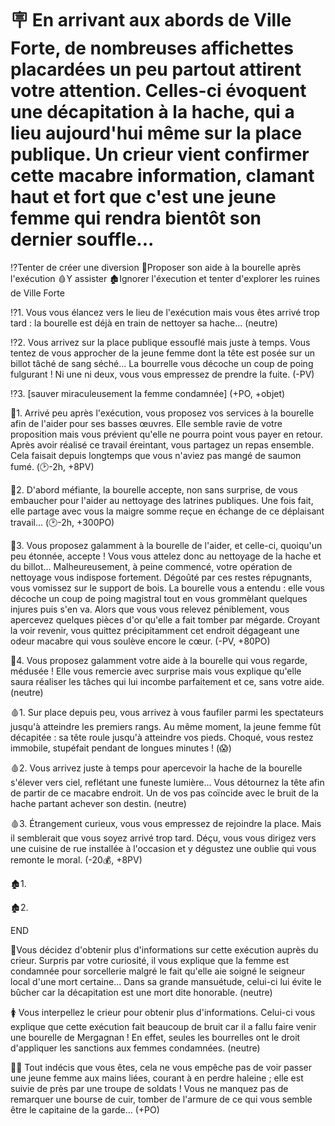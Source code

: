 # 🪧 En arrivant aux abords de Ville Forte, de nombreuses affichettes placardées un peu partout attirent votre attention. Celles-ci évoquent une décapitation à la hache, qui a lieu aujourd'hui même sur la place publique. Un crieur vient confirmer cette macabre information, clamant haut et fort que c'est une jeune femme qui rendra bientôt son dernier souffle...

⁉️Tenter de créer une diversion
🤝Proposer son aide à la bourelle après l'exécution
🩸Y assister
🏚️Ignorer l'éxecution et tenter d'explorer les ruines de Ville Forte


⁉️1. 
Vous vous élancez vers le lieu de l'exécution mais vous êtes arrivé trop tard : la bourelle est déjà en train de nettoyer sa hache...
(neutre)

⁉️2. Vous arrivez sur la place publique essouflé mais juste à temps. Vous tentez de vous approcher de la jeune femme dont la tête est posée sur un billot tâché de sang séché... La bourrelle vous décoche un coup de poing fulgurant ! Ni une ni deux, vous vous empressez de prendre la fuite.
(-PV)

⁉️3. 
[sauver miraculeusement la femme condamnée]
(+PO, +objet)



🤝1. Arrivé peu après l'exécution, vous proposez vos services à la bourelle afin de l'aider pour ses basses œuvres. Elle semble ravie de votre proposition mais vous prévient qu'elle ne pourra point vous payer en retour. Après avoir réalisé ce travail éreintant, vous partagez un repas ensemble. Cela faisait depuis longtemps que vous n'aviez pas mangé de saumon fumé. 
(🕑-2h, +8PV)

🤝2. D'abord méfiante, la bourelle accepte, non sans surprise, de vous embaucher pour l'aider au nettoyage des latrines publiques. Une fois fait, elle partage avec vous la maigre somme reçue en échange de ce déplaisant travail...
(🕑-2h, +300PO)

🤝3. Vous proposez galamment à la bourelle de l'aider, et celle-ci, quoiqu'un peu étonnée, accepte ! Vous vous attelez donc au nettoyage de la hache et du billot... Malheureusement, à peine commencé, votre opération de nettoyage vous indispose fortement. Dégoûté par ces restes répugnants, vous vomissez sur le support de bois. La bourelle vous a entendu : elle vous décoche un coup de poing magistral tout en vous grommèlant quelques injures puis s'en va. Alors que vous vous relevez péniblement, vous apercevez quelques pièces d'or qu'elle a fait tomber par mégarde. Croyant la voir revenir, vous quittez précipitamment cet endroit dégageant une odeur macabre qui vous soulève encore le cœur. 
(-PV, +80PO)

🤝4. Vous proposez galamment votre aide à la bourelle qui vous regarde, médusée ! Elle vous remercie avec surprise mais vous explique qu'elle saura réaliser les tâches qui lui incombe parfaitement et ce, sans votre aide.
(neutre)


🩸1. Sur place depuis peu, vous arrivez à vous faufiler parmi les spectateurs jusqu'à atteindre les premiers rangs. Au même moment, la jeune femme fût décapitée : sa tête roule jusqu'à atteindre vos pieds. Choqué, vous restez immobile, stupéfait pendant de longues minutes ! 
(😱)

🩸2. Vous arrivez juste à temps pour apercevoir la hache de la bourelle s'élever vers ciel, reflétant une funeste lumière... Vous détournez la tête afin de partir de ce macabre endroit. Un de vos pas coïncide avec le bruit de la hache partant achever son destin.
(neutre)

🩸3. Étrangement curieux, vous vous empressez de rejoindre la place. Mais il semblerait que vous soyez arrivé trop tard. Déçu, vous vous dirigez vers une cuisine de rue installée à l'occasion et y dégustez une oublie qui vous remonte le moral. 
(-20💰, +8PV)

🏚️1. 

🏚️2.

END

🧙Vous décidez d'obtenir plus d'informations sur cette exécution auprès du crieur. Surpris par votre curiosité, il vous explique que la femme est condamnée pour sorcellerie malgré le fait qu'elle aie soigné le seigneur local d'une mort certaine...  Dans sa grande mansuétude, celui-ci lui évite le bûcher car la décapitation est une mort dite honorable. 
(neutre)

🚺 Vous interpellez le crieur pour obtenir plus d'informations. Celui-ci vous explique que cette exécution fait beaucoup de bruit car il a fallu faire venir une bourelle de Mergagnan ! En effet, seules les bourrelles ont le droit d'appliquer les sanctions aux femmes condamnées. 
(neutre)

🏃‍♀️ Tout indécis que vous êtes, cela ne vous empêche pas de voir passer une jeune femme aux mains liées, courant à en perdre haleine ; elle est suivie de près par une troupe de soldats ! Vous ne manquez pas de remarquer une bourse de cuir, tomber de l'armure de ce qui vous semble être le capitaine de la garde... 
(+PO) 
